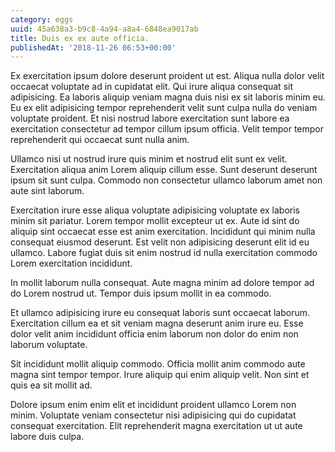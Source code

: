 ```yaml
---
category: eggs
uuid: 45a638a3-b9c8-4a94-a8a4-6848ea9017ab
title: Duis ex ex aute officia.
publishedAt: '2018-11-26 06:53+00:00'
---
```


Ex exercitation ipsum dolore deserunt proident ut est. Aliqua nulla dolor velit occaecat voluptate ad in cupidatat elit. Qui irure aliqua consequat sit adipisicing. Ea laboris aliquip veniam magna duis nisi ex sit laboris minim eu. Eu ex elit adipisicing tempor reprehenderit velit sunt culpa nulla do veniam voluptate proident. Et nisi nostrud labore exercitation sunt labore ea exercitation consectetur ad tempor cillum ipsum officia. Velit tempor tempor reprehenderit qui occaecat sunt nulla anim.

Ullamco nisi ut nostrud irure quis minim et nostrud elit sunt ex velit. Exercitation aliqua anim Lorem aliquip cillum esse. Sunt deserunt deserunt ipsum sit sunt culpa. Commodo non consectetur ullamco laborum amet non aute sint laborum.

Exercitation irure esse aliqua voluptate adipisicing voluptate ex laboris minim sit pariatur. Lorem tempor mollit excepteur ut ex. Aute id sint do aliquip sint occaecat esse est anim exercitation. Incididunt qui minim nulla consequat eiusmod deserunt. Est velit non adipisicing deserunt elit id eu ullamco. Labore fugiat duis sit enim nostrud id nulla exercitation commodo Lorem exercitation incididunt.

In mollit laborum nulla consequat. Aute magna minim ad dolore tempor ad do Lorem nostrud ut. Tempor duis ipsum mollit in ea commodo.

Et ullamco adipisicing irure eu consequat laboris sunt occaecat laborum. Exercitation cillum ea et sit veniam magna deserunt anim irure eu. Esse dolor velit anim incididunt officia enim laborum non dolor do enim non laborum voluptate.

Sit incididunt mollit aliquip commodo. Officia mollit anim commodo aute magna sint tempor tempor. Irure aliquip qui enim aliquip velit. Non sint et quis ea sit mollit ad.

Dolore ipsum enim enim elit et incididunt proident ullamco Lorem non minim. Voluptate veniam consectetur nisi adipisicing qui do cupidatat consequat exercitation. Elit reprehenderit magna exercitation ut ut aute labore duis culpa.